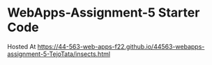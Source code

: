 # WebApps-Assignment-5 Starter Code
Hosted At  https://44-563-web-apps-f22.github.io/44563-webapps-assignment-5-TejoTata/insects.html
